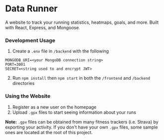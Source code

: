 # Data Runner
A website to track your running statistics, heatmaps, goals, and more. Built with React, Express, and Mongoose.

### Development Usage
1. Create a `.env` file in `/backend` with the following
```
MONGODB_URI=<your MongoDB connection string>
PORT=3001
SECRET=<string used to and encrypt JWT>
```
2. Run `npm install` then `npm start` in both the `/frontend` and `/backend` directories

### Using the Website
1. Register as a new user on the homepage
2. Upload `.gpx` files to start seeing information about your runs

**Note:** `.gpx` files can be obtained from many fitness trackers (i.e. Strava) by exporting your activity. If you don't have your own `.gpx` files, some sample ones are located at the root of this project.